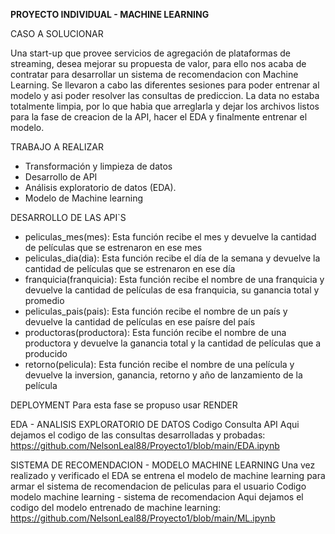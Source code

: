 **PROYECTO INDIVIDUAL - MACHINE LEARNING**

CASO A SOLUCIONAR

Una start-up que provee servicios de agregación de plataformas de streaming, desea mejorar su propuesta de valor, para ello nos acaba de contratar para desarrollar un sistema de recomendacion con Machine Learning.
Se llevaron a cabo las diferentes sesiones para poder entrenar al modelo y asi poder resolver las consultas de prediccion. La data no estaba totalmente limpia, por lo que habia que arreglarla y dejar los archivos listos para la fase de creacion de la API, hacer el EDA y finalmente entrenar el modelo.

TRABAJO A REALIZAR

- Transformación y limpieza de datos
- Desarrollo de API
- Análisis exploratorio de datos (EDA).
- Modelo de Machine learning

DESARROLLO DE LAS API`S

- peliculas_mes(mes):
Esta función recibe el mes y devuelve la cantidad de películas que se estrenaron en ese mes
- peliculas_dia(dia):
Esta función recibe el día de la semana y devuelve la cantidad de películas que se estrenaron en ese día
- franquicia(franquicia):
Esta función recibe el nombre de una franquicia y devuelve la cantidad de películas de esa franquicia, su ganancia total y promedio
- peliculas_pais(pais):
Esta función recibe el nombre de un país y devuelve la cantidad de películas en ese paísre del país
- productoras(productora):
Esta función recibe el nombre de una productora y devuelve la ganancia total y la cantidad de películas que a producido
- retorno(pelicula):
Esta función recibe el nombre de una película y devuelve la inversion, ganancia, retorno y año de lanzamiento de la película

DEPLOYMENT
Para esta fase se propuso usar RENDER

EDA - ANALISIS EXPLORATORIO DE DATOS
Codigo Consulta API Aqui dejamos el codigo de las consultas desarrolladas y probadas:
https://github.com/NelsonLeal88/Proyecto1/blob/main/EDA.ipynb

SISTEMA DE RECOMENDACION - MODELO MACHINE LEARNING
Una vez realizado y verificado el EDA se entrena el modelo de machine learning para armar el sistema de recomendacion de peliculas para el usuario
Codigo modelo machine learning - sistema de recomendacion Aqui dejamos el codigo del modelo entrenado de machine learning:
https://github.com/NelsonLeal88/Proyecto1/blob/main/ML.ipynb
